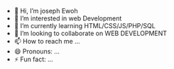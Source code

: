 - 👋 Hi, I’m joseph Ewoh
- 👀 I’m interested in web Development
- 🌱 I’m currently learning HTML/CSS/JS/PHP/SQL
- 💞️ I’m looking to collaborate on WEB DEVELOPMENT
- 📫 How to reach me ...
- 😄 Pronouns: ...
- ⚡ Fun fact: ...

<!---
josephce1/josephce1 is a ✨ special ✨ repository because its `README.md` (this file) appears on your GitHub profile.
You can click the Preview link to take a look at your changes.
--->
